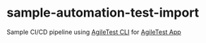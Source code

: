 # sample-automation-test-import

Sample CI/CD pipeline using [AgileTest CLI](https://agiletestapp.github.io/agiletest-cli/) for [AgileTest App](https://agiletest.app)
